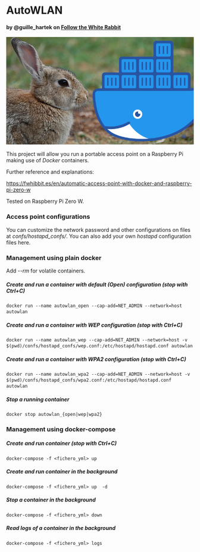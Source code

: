 # AutoWLAN
#### by @guille_hartek on [Follow the White Rabbit](https://fwhibbit.es)

![](cover.png)

This project will allow you run a portable access point on a Raspberry Pi making use of _Docker_ containers. 

Further reference and explanations: 

<https://fwhibbit.es/en/automatic-access-point-with-docker-and-raspberry-pi-zero-w>

Tested on Raspberry Pi Zero W.

### Access point configurations
You can customize the network password and other configurations on files at _confs/hostapd_confs/_. You can also add your own _hostapd_ configuration files here. 

### Management using plain docker
Add _--rm_ for volatile containers. 
##### Create and run a container with default (Open) configuration (stop with Ctrl+C)
~~~
docker run --name autowlan_open --cap-add=NET_ADMIN --network=host  autowlan
~~~
##### Create and run a container with WEP configuration (stop with Ctrl+C)
~~~
docker run --name autowlan_wep --cap-add=NET_ADMIN --network=host -v $(pwd)/confs/hostapd_confs/wep.conf:/etc/hostapd/hostapd.conf autowlan
~~~
##### Create and run a container with WPA2 configuration (stop with Ctrl+C)
~~~
docker run --name autowlan_wpa2 --cap-add=NET_ADMIN --network=host -v $(pwd)/confs/hostapd_confs/wpa2.conf:/etc/hostapd/hostapd.conf autowlan
~~~
##### Stop a running container
~~~
docker stop autowlan_{open|wep|wpa2}
~~~


### Management using docker-compose
##### Create and run container (stop with Ctrl+C)
~~~
docker-compose -f <fichero_yml> up
~~~
##### Create and run container in the background
~~~
docker-compose -f <fichero_yml> up  -d
~~~
##### Stop a container in the background
~~~
docker-compose -f <fichero_yml> down
~~~
##### Read logs of a container in the background
~~~
docker-compose -f <fichero_yml> logs
~~~